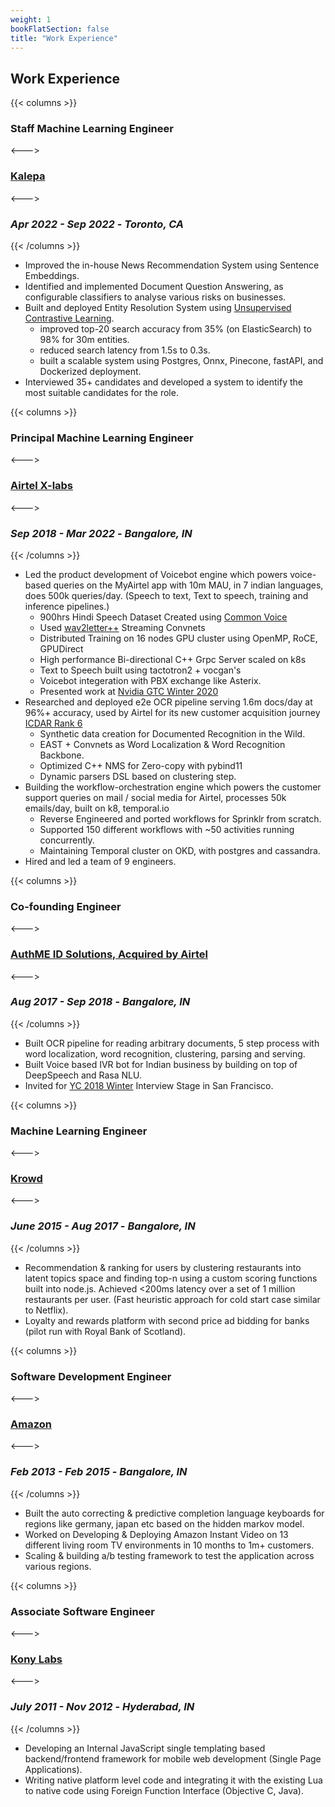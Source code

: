 ```yaml
---
weight: 1
bookFlatSection: false
title: "Work Experience"
---
```


## **Work Experience**

{{< columns >}}
### **Staff Machine Learning Engineer**
<--->
### [**Kalepa**](https://kalepa.com/)
<--->
### *Apr 2022 - Sep 2022* - *Toronto, CA*
{{< /columns >}}
- Improved the in-house News Recommendation System using Sentence Embeddings.
- Identified and implemented Document Question Answering, as configurable classifiers to analyse various
risks on businesses.
- Built and deployed Entity Resolution System using [Unsupervised Contrastive Learning](https://arxiv.org/pdf/2202.02098v2.pdf).
    * improved top-20 search accuracy from 35% (on ElasticSearch) to 98% for 30m entities.
    * reduced search latency from 1.5s to 0.3s.
    * built a scalable system using Postgres, Onnx, Pinecone, fastAPI, and Dockerized deployment.
- Interviewed 35+ candidates and developed a system to identify the most suitable candidates for the role.

{{< columns >}}
### **Principal Machine Learning Engineer**
<--->
### [**Airtel X-labs**](https://careers.airtel.com/)
<--->
### *Sep 2018 - Mar 2022* - *Bangalore, IN*
{{< /columns >}}
- Led the product development of Voicebot engine which powers voice-based queries on the MyAirtel app
with 10m MAU, in 7 indian languages, does 500k queries/day. (Speech to text, Text to speech, training
and inference pipelines.)
    * 900hrs Hindi Speech Dataset Created using [Common Voice](https://github.com/common-voice/common-voice)
    * Used [wav2letter++](https://github.com/flashlight/wav2letter) Streaming Convnets
    * Distributed Training on 16 nodes GPU cluster using OpenMP, RoCE, GPUDirect
    * High performance Bi-directional C++ Grpc Server scaled on k8s
    * Text to Speech built using tactotron2 + vocgan's
    * Voicebot integeration with PBX exchange like Asterix.
    * Presented work at [Nvidia GTC Winter 2020](https://www.nvidia.com/en-us/on-demand/session/gtcfall20-a21644/)
- Researched and deployed e2e OCR pipeline serving 1.6m docs/day at 96%+ accuracy, used by Airtel for
its new customer acquisition journey [ICDAR Rank 6](https://bit.ly/35KGMdr "6th Rank on Word Recognition in the wild in ICDAR 2018")
    * Synthetic data creation for Documented Recognition in the Wild.
    * EAST + Convnets as Word Localization & Word Recognition Backbone.
    * Optimized C++ NMS for Zero-copy with pybind11
    * Dynamic parsers DSL based on clustering step.
- Building the workflow-orchestration engine which powers the customer support queries on mail / social
media for Airtel, processes 50k emails/day, built on k8, temporal.io
    * Reverse Engineered and ported workflows for Sprinklr from scratch.
    * Supported 150 different workflows with ~50 activities running concurrently.
    * Maintaining Temporal cluster on OKD, with postgres and cassandra.
- Hired and led a team of 9 engineers.

{{< columns >}}
### **Co-founding Engineer**
<--->
### [**AuthME ID Solutions, Acquired by Airtel**](https://analyticsindiamag.com/airtel-ai-startup-authme/)
<--->
### *Aug 2017 - Sep 2018* - *Bangalore, IN*
{{< /columns >}}
- Built OCR pipeline for reading arbitrary documents, 5 step process with word localization, word
recognition, clustering, parsing and serving.
- Built Voice based IVR bot for Indian business by building on top of DeepSpeech and Rasa NLU.
- Invited for [YC 2018 Winter](https://www.ycombinator.com/) Interview Stage in San Francisco.

{{< columns >}}
### **Machine Learning Engineer**
<--->
### [**Krowd**](https://krowdit.com/)
<--->
### *June 2015 - Aug 2017* - *Bangalore, IN*
{{< /columns >}}
- Recommendation & ranking for users by clustering restaurants into latent topics space and finding top-n
using a custom scoring functions built into node.js. Achieved <200ms latency over a set of 1
million restaurants per user. (Fast heuristic approach for cold start case similar to Netflix).
- Loyalty and rewards platform with second price ad bidding for banks (pilot run with Royal Bank of
Scotland).

{{< columns >}}
### **Software Development Engineer**
<--->
### [**Amazon**](https://www.amazon.jobs/en/teams/prime-video)
<--->
### *Feb 2013 - Feb 2015* - *Bangalore, IN*
{{< /columns >}}
- Built the auto correcting & predictive completion language keyboards for regions like germany, japan
etc based on the hidden markov model.
- Worked on Developing & Deploying Amazon Instant Video on 13 different living room TV environments
in 10 months to 1m+ customers.
- Scaling & building a/b testing framework to test the application across various regions.

{{< columns >}}
### **Associate Software Engineer**
<--->
### [**Kony Labs**](https://www.kony.com)
<--->
### *July 2011 - Nov 2012* - *Hyderabad, IN*
{{< /columns >}}
- Developing an Internal JavaScript single templating based backend/frontend framework for mobile web
development (Single Page Applications).
- Writing native platform level code and integrating it with the existing Lua to native code using Foreign
Function Interface (Objective C, Java).